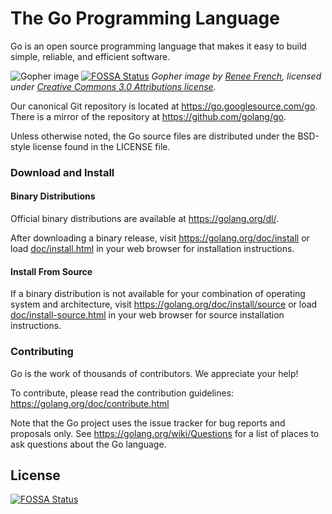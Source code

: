# The Go Programming Language

Go is an open source programming language that makes it easy to build simple,
reliable, and efficient software.

![Gopher image](doc/gopher/fiveyears.jpg)
[![FOSSA Status](https://app.fossa.com/api/projects/git%2Bgithub.com%2Frlfagan%2Fgo.svg?type=shield)](https://app.fossa.com/projects/git%2Bgithub.com%2Frlfagan%2Fgo?ref=badge_shield)
*Gopher image by [Renee French][rf], licensed under [Creative Commons 3.0 Attributions license][cc3-by].*

Our canonical Git repository is located at https://go.googlesource.com/go.
There is a mirror of the repository at https://github.com/golang/go.

Unless otherwise noted, the Go source files are distributed under the
BSD-style license found in the LICENSE file.

### Download and Install

#### Binary Distributions

Official binary distributions are available at https://golang.org/dl/.

After downloading a binary release, visit https://golang.org/doc/install
or load [doc/install.html](./doc/install.html) in your web browser for installation
instructions.

#### Install From Source

If a binary distribution is not available for your combination of
operating system and architecture, visit
https://golang.org/doc/install/source or load [doc/install-source.html](./doc/install-source.html)
in your web browser for source installation instructions.

### Contributing

Go is the work of thousands of contributors. We appreciate your help!

To contribute, please read the contribution guidelines:
	https://golang.org/doc/contribute.html

Note that the Go project uses the issue tracker for bug reports and
proposals only. See https://golang.org/wiki/Questions for a list of
places to ask questions about the Go language.

[rf]: https://reneefrench.blogspot.com/
[cc3-by]: https://creativecommons.org/licenses/by/3.0/


## License
[![FOSSA Status](https://app.fossa.com/api/projects/git%2Bgithub.com%2Frlfagan%2Fgo.svg?type=large)](https://app.fossa.com/projects/git%2Bgithub.com%2Frlfagan%2Fgo?ref=badge_large)